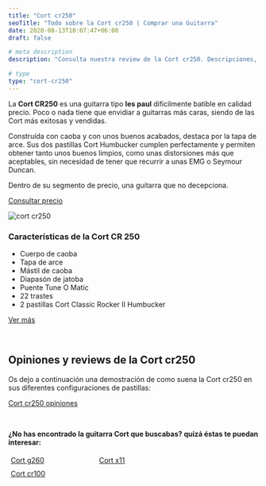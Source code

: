 ```yaml
---
title: "Cort cr250"
seoTitle: "Todo sobre la Cort cr250 | Comprar una Guitarra"
date: 2020-08-13T10:07:47+06:00
draft: false

# meta description
description: "Consulta nuestra review de la Cort cr250. Descripciones, especificaciones y opiniones de los modelos más exitosos de Cort"

# type
type: "cort-cr250"
---
```


La **Cort CR250** es una guitarra tipo **les paul** dificilmente batible en calidad precio. Poco o nada tiene que envidiar a guitarras más caras, siendo de las Cort más exitosas y vendidas.

Construída con caoba y con unos buenos acabados, destaca por la tapa de arce. Sus dos pastillas Cort Humbucker cumplen perfectamente y permiten obtener tanto unos buenos limpios, como
unas distorsiones más que aceptables, sin necesidad de tener que recurrir a unas EMG o Seymour Duncan.

Dentro de su segmento de precio, una guitarra que no decepciona.

<div>
	<a href="https://amzn.to/3essWvn" class="btn" rel="nofollow noopener noreferrer" target="_blank">Consultar precio</a>
</div>

![cort cr250](../../images/cort/cort-cr250.jpg)

### Características de la Cort CR 250

* Cuerpo de caoba
* Tapa de arce
* Mástil de caoba
* Diapasón de jatoba
* Puente Tune O Matic
* 22 trastes
* 2 pastillas Cort Classic Rocker II Humbucker

<div>
	<a href="https://amzn.to/3essWvn" class="btn" rel="nofollow noopener noreferrer" target="_blank">Ver más</a>
</div>

&nbsp;  

## Opiniones y reviews de la Cort cr250

Os dejo a continuación una demostración de como suena la Cort cr250 en sus diferentes configuraciones de pastillas:

<a href="https://www.youtu.be/FEAc6NCWh7U" class="lazy-youtube-embed">Cort cr250 opiniones</a>

&nbsp;

**¿No has encontrado la guitarra Cort que buscabas? quizá éstas te puedan interesar:**

<div class="row">
      <div class="column" style="float: left; width: 33.33%; padding: 5px;">
        <a href="/guitarras-cort/g260/">
          <figcaption>Cort g260</figcaption>
        </a>
      </div>
      <div class="column" style="float: left; width: 33.33%; padding: 5px;">
        <a href="/guitarras-cort/x11/">
          <figcaption>Cort x11</figcaption>
        </a>
      </div>
      <div class="column" style="float: left; width: 33.33%; padding: 5px;">
        <a href="/guitarras-cort/cr100/">
          <figcaption>Cort cr100</figcaption>
        </a>
      </div>
</div>